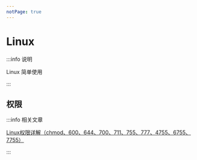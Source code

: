 ```yaml
---
notPage: true
---
```


# Linux

:::info 说明

Linux 简单使用

:::





## 权限

:::info 相关文章

[Linux权限详解（chmod、600、644、700、711、755、777、4755、6755、7755）](https://blog.csdn.net/u013197629/article/details/73608613)

:::








